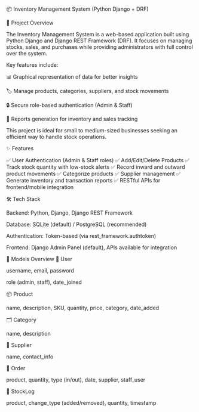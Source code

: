 📦 Inventory Management System (Python Django + DRF)


🚀 Project Overview

The Inventory Management System is a web-based application built using Python Django and Django REST Framework (DRF).
It focuses on managing stocks, sales, and purchases while providing administrators with full control over the system.

Key features include:

📊 Graphical representation of data for better insights

🏷️ Manage products, categories, suppliers, and stock movements

🔒 Secure role-based authentication (Admin & Staff)

📝 Reports generation for inventory and sales tracking

This project is ideal for small to medium-sized businesses seeking an efficient way to handle stock operations.

✨ Features

✅ User Authentication (Admin & Staff roles)
✅ Add/Edit/Delete Products
✅ Track stock quantity with low-stock alerts
✅ Record inward and outward product movements
✅ Categorize products
✅ Supplier management
✅ Generate inventory and transaction reports
✅ RESTful APIs for frontend/mobile integration

🛠️ Tech Stack

Backend: Python, Django, Django REST Framework

Database: SQLite (default) / PostgreSQL (recommended)

Authentication: Token-based (via rest_framework.authtoken)

Frontend: Django Admin Panel (default), APIs available for integration

📂 Models Overview
🔐 User

username, email, password

role (admin, staff), date_joined

📦 Product

name, description, SKU, quantity, price, category, date_added

🗂 Category

name, description

🧾 Supplier

name, contact_info

🧮 Order

product, quantity, type (in/out), date, supplier, staff_user

📄 StockLog

product, change_type (added/removed), quantity, timestamp
